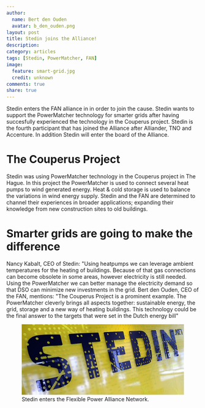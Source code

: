 ```yaml
---
author:
  name: Bert den Ouden
  avatar: b_den_ouden.png
layout: post
title: Stedin joins the Alliance!
description: 
category: articles
tags: [Stedin, PowerMatcher, FAN]
image:
  feature: smart-grid.jpg
  credit: unknown
comments: true
share: true
---
```


Stedin enters the FAN alliance in in order to join the cause. Stedin wants to support the PowerMatcher technology for smarter grids after having succesfully experienced the technology in the Couperus project. Stedin is the fourth participant that has joined the Alliance after Alliander, TNO and Accenture. In addition Stedin will enter the board of the Alliance.

# The Couperus Project

Stedin was using PowerMatcher technology in the Couperus project in The Hague. In this project the PowerMatcher is used to connect several heat pumps to wind generated energy. Heat & cold storage is used to balance the variations in wind energy supply. Stedin and the FAN are determined to channel their experiences in broader applications; expanding their knowledge from new construction sites to old buildings.

# Smarter grids are going to make the difference

Nancy Kabalt, CEO of Stedin: "Using heatpumps we can leverage ambient temperatures for the heating of buildings. Because of that gas connections can become obsolete in some areas, however electricity is still needed. Using the PowerMatcher we can better manage the electricity demand so that DSO can minimize new investments in the grid. Bert den Ouden, CEO of the FAN, mentions: "The Couperus Project is a prominent example. The PowerMatcher cleverly brings all aspects together: sustainable energy, the grid, storage and a new way of heating buildings. This technology could be the final answer to the targets that were set in the Dutch energy bill"

<figure>
	<img src="/images/stedin.jpg">
	<figcaption>Stedin enters the Flexible Power Alliance Network.</figcaption>
</figure>


